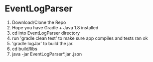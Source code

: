 # EventLogParser
1. Download/Clone the Repo
2. Hope you have Gradle + Java 1.8 installed
3. cd into EventLogParser directory
4. run 'gradle clean test' to make sure app compiles and tests ran ok
5. 'gradle logJar' to build the jar.
5. cd build/libs
6. java -jar EventLogParser*.jar <filenameWithFullPath>.json
